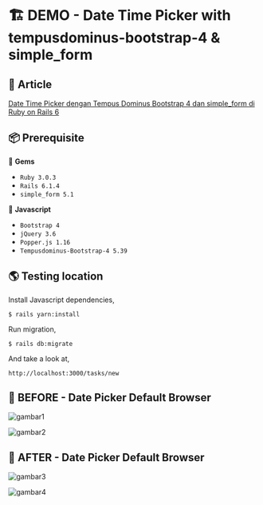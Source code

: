 # 🏗️ DEMO - Date Time Picker with tempusdominus-bootstrap-4 & simple_form

## 📑 Article

[Date Time Picker dengan Tempus Dominus Bootstrap 4 dan simple_form di Ruby on Rails 6](https://bandithijo.github.io/blog/datetimepicker-dengan-tempusdominus-bootstrap-4-di-rails)

## 📦 Prerequisite

💎 **Gems**

- `Ruby 3.0.3`
- `Rails 6.1.4`
- `simple_form 5.1`

📜 **Javascript**

- `Bootstrap 4`
- `jQuery 3.6`
- `Popper.js 1.16`
- `Tempusdominus-Bootstrap-4 5.39`


## 🌎 Testing location

Install Javascript dependencies,

```
$ rails yarn:install
```

Run migration,

```
$ rails db:migrate
```

And take a look at,

```
http://localhost:3000/tasks/new
```


## 🐤 BEFORE - Date Picker Default Browser

![gambar1](https://i.postimg.cc/XqVyw4DD/gambar-01.gif)

![gambar2](https://i.postimg.cc/L821WhrX/gambar-03.png)


## 🐓 AFTER - Date Picker Default Browser

![gambar3](https://i.postimg.cc/85R7P4SS/gambar-02.gif)

![gambar4](https://i.postimg.cc/VkgCPm8F/gambar-04.png)
